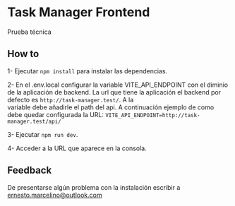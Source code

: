 # Task Manager Frontend

Prueba técnica
## How to

1- Ejecutar ```npm install``` para instalar las dependencias.
 
2- En el .env.local configurar la variable VITE_API_ENDPOINT con el diminio de la aplicación de backend.
   La url que tiene la aplicación el backend por defecto es ```http://task-manager.test/```. A la  
   variable debe añadirle el path del api. A continuación ejemplo de como debe quedar configurada la URL:
   ```VITE_API_ENDPOINT=http://task-manager.test/api/```

3- Ejecutar ```npm run dev```.

4- Acceder a la URL que aparece en la consola.
## Feedback
De presentarse algún problema con la instalación escribir a ernesto.marcelino@outlook.com